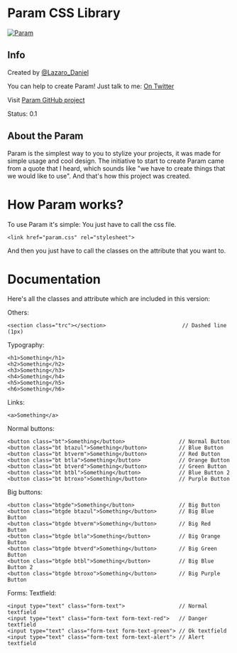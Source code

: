 Param CSS Library
=====

[![Param](http://2.bp.blogspot.com/-dZhmuqM-APg/UkltI9Zbd3I/AAAAAAAABg4/QjUkGR5FU6A/s1600/Param.png)](htts://github.com/LazaroDaniel/Param)

Info
----

Created by [@Lazaro_Daniel](http://twitter.com/Lazaro_Daniel)

You can help to create Param! Just talk to me: [On Twitter](http://twitter.com/Lazaro_Daniel)

Visit [Param GitHub project](htts://github.com/LazaroDaniel/Param)

Status: 0.1

About the Param
----

Param is the simplest way to you to stylize your projects, it was made for simple usage and cool design. The initiative to start to create Param came from a quote that I heard, which sounds like "we have to create things that we would like to use". And that's how this project was created.


How Param works?
=====
To use Param it's simple: You just have to call the css file.

	<link href="param.css" rel="stylesheet">

And then you just have to call the classes on the attribute that you want to.

Documentation
======

Here's all the classes and attribute which are included in this version:

Others:

	<section class="trc"></section>                        // Dashed line (1px)

Typography:

	<h1>Something</h1>
	<h2>Something</h2>
	<h3>Something</h3>
	<h4>Something</h4>
	<h5>Something</h5>
	<h6>Something</h6>

Links:

	<a>Something</a>

Normal buttons:

	<button class="bt">Something</button>                 // Normal Button
	<button class="bt btazul">Something</button>          // Blue Button
	<button class="bt btverm">Something</button>          // Red Button
	<button class="bt btla">Something</button>            // Orange Button
	<button class="bt btverd">Something</button>          // Green Button
	<button class="bt btbl">Something</button>            // Blue Button 2
	<button class="bt btroxo">Something</button>          // Purple Button

Big buttons:

	<button class="btgde">Something</button>              // Big Button
	<button class="btgde btazul">Something</button>       // Big Blue Button
	<button class="btgde btverm">Something</button>       // Big Red Button
	<button class="btgde btla">Something</button>         // Big Orange Button
	<button class="btgde btverd">Something</button>       // Big Green Button
	<button class="btgde btbl">Something</button>         // Big Blue Button 2
	<button class="btgde btroxo">Something</button>       // Big Purple Button

Forms: Textfield:

	<input type="text" class="form-text">                 // Normal textfield
	<input type="text" class="form-text form-text-red">   // Danger textfield
	<input type="text" class="form-text form-text-green"> // Ok textfield
	<input type="text" class="form-text form-text-alert"> // Alert textfield
